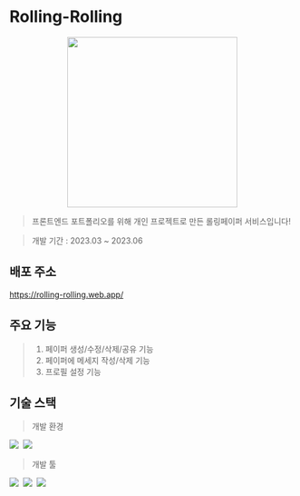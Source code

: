 # Rolling-Rolling

<p align="center">
<img src="https://github.com/Seokyung/Rolling-Rolling/assets/48540451/5e25cd7a-82fb-4d3a-9c07-84c07426b359" width="300" />
</p>

> 프론트엔드 포트폴리오를 위해 개인 프로젝트로 만든 롤링페이퍼 서비스입니다!

> 개발 기간 : 2023.03 ~ 2023.06

## 배포 주소

https://rolling-rolling.web.app/

## 주요 기능

> 1. 페이퍼 생성/수정/삭제/공유 기능<br/>
> 2. 페이퍼에 메세지 작성/삭제 기능
> 3. 프로필 설정 기능

## 기술 스택

> 개발 환경

<img src="https://img.shields.io/badge/Visual_Studio_Code-007ACC?style=flat&logo=VisualStudioCode&logoColor=white">&nbsp;
<img src="https://img.shields.io/badge/GitHub-181717?style=flat&logo=GitHub&logoColor=white">&nbsp;

> 개발 툴

<img src="https://img.shields.io/badge/React-61DAFB?style=flat&logo=React&logoColor=white">&nbsp;
<img src="https://img.shields.io/badge/JavaScript-F7DF1E?style=flat&logo=JavaScript&logoColor=white">&nbsp;
<img src="https://img.shields.io/badge/Firebase-FFCA28?style=flat&logo=Firebase&logoColor=white">&nbsp;
